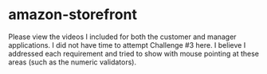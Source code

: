 # amazon-storefront

Please view the videos I included for both the customer and manager applications. I did not have time to attempt Challenge #3 here. I believe I addressed each requirement and tried to show with mouse pointing at these areas (such as the numeric validators). 
